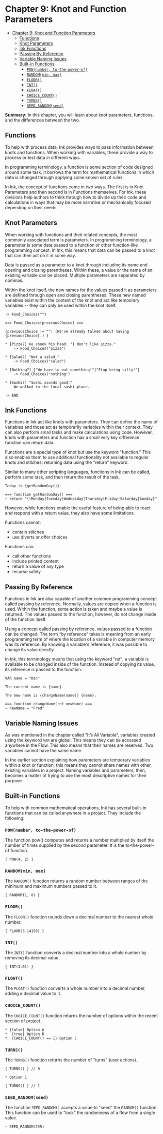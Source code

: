 # Chapter 9: Knot and Function Parameters

- [Chapter 9: Knot and Function Parameters](#chapter-9-knot-and-function-parameters)
  - [Functions](#functions)
  - [Knot Parameters](#knot-parameters)
  - [Ink Functions](#ink-functions)
  - [Passing By Reference](#passing-by-reference)
  - [Variable Naming Issues](#variable-naming-issues)
  - [Built-in Functions](#built-in-functions)
    - [`POW(number, to-the-power-of)`](#pownumber-to-the-power-of)
    - [`RANDOM(min, max)`](#randommin-max)
    - [`FLOOR()`](#floor)
    - [`INT()`](#int)
    - [`FLOAT()`](#float)
    - [`CHOICE_COUNT()`](#choicecount)
    - [`TURNS()`](#turns)
    - [`SEED_RANDOM(seed)`](#seedrandomseed)

**Summary:** In this chapter, you will learn about knot parameters, functions, and the differences between the two.

## Functions

To help with process data, Ink provides ways to pass information between knots and functions. When working with variables, these provide a way to process or test data in different ways.

In programming terminology, a function is some section of code designed around some task. It borrows the term for mathematical functions in which data is changed through applying some known set of rules.

In Ink, the concept of functions come in two ways. The first is in Knot Parameters and then second is in Functions themselves. For Ink, these divisions help authors to think through how to divide up their code and calculations in ways that may be more narrative or mechanically focused depending on their needs.

## Knot Parameters

When working with functions and their related concepts, the most commonly associated term is parameters. In programming terminology, a parameter is some data passed to a function or other function-like programming concept. In Ink, this means that data can be passed to a knot that can then act on it in some way.

Data is passed as a parameter to a knot through including its name and opening and closing parentheses. Within these, a value or the name of an existing variable can be placed. Multiple parameters are separated by commas.

Within the knot itself, the new names for the values passed it as parameters are defined through open and closing parentheses. These new named variables exist within the context of the knot and act like temporary variables -- they can only be used within the knot itself.

```ink
-> Food_Choices("")

=== Food_Choices(previousChoice) ===

{previousChoice != "": (We've already talked about having {previousChoice}.) }

* [Pizza?] He shook his head. "I don't like pizza."
    -> Food_Choices("pizza")

* [Salad?] "Not a salad."
    -> Food_Choices("salad")

* [Nothing?] {"We have to eat something!"|"Stop being silly!"}
    -> Food_Choices("nothing")

* [Sushi?] "Sushi sounds good!"
    We walked to the local sushi place.

-> END
```

## Ink Functions

Functions in Ink act like knots with parameters. They can define the name of variables and those act as temporarily variables within their context. They can also perform small tasks and make calculations using code. However, knots with parameters and function has a small very key difference: function can return data.

Functions are a special type of knot but use the keyword "function." This also enables them to use additional functionality not available to regular knots and stitches: returning data using the "return" keyword.

Similar to many other scripting languages, functions in Ink can be called, perform some task, and then return the result of the task.

```ink
Today is {getRandomDay()}.

=== function getRandomDay() ===
~ return "{~Monday|Tuesday|Wednesday|Thursday|Friday|Saturday|Sunday}"
```

However, while functions enable the useful feature of being able to react and respond with a return value, they also have some limitations.

Functions cannot:

- contain stitches
- use diverts or offer choices

Functions can:

- call other functions
- include printed content
- return a value of any type
- recurse safely

## Passing By Reference

Functions in Ink are also capable of another common programming concept called passing by reference. Normally, values are copied when a function is used. Within the function, some action is taken and maybe a value is returned. The values passed to the function, however, do not change inside of the function itself.

Using a concept called passing by reference, values passed to a function can be changed. The term “by reference” takes is meaning from an early programming term of where the location of a variable in computer memory was its reference. By knowing a variable's reference, it was possible to change its value directly.

In Ink, this terminology means that using the keyword "ref", a variable is available to be changed inside of the function. Instead of copying its value, its reference is passed to the function.

```ink
VAR name = "Dan"

The current name is {name}.

The new name is {changeName(name)} {name}.

=== function changeName(ref newName) ===
~ newName = "Fred"
```

## Variable Naming Issues

As was mentioned in the chapter called "It’s All Variable", variables created using the keyword `VAR` are global. This means they can be accessed anywhere in the Flow. This also means that their names are reserved. Two variables cannot have the same name.

In the earlier section explaining how parameters are temporary variables within a knot or function, this means they cannot share names with other, existing variables in a project. Naming variables and parameters, then, becomes a matter of trying to use the most descriptive names for their purpose.

## Built-in Functions

To help with common mathematical operations, Ink has several built-in functions that can be called anywhere in a project. They include the following:

### `POW(number, to-the-power-of)`

The function pow() computes and returns a number multiplied by itself the number of times supplied by the second parameter. It is the to-the-power-of function.

```ink
{ POW(4, 2) }
```

### `RANDOM(min, max)`

The `RANDOM()` function returns a random number between ranges of the minimum and maximum numbers passed to it.

```ink
{ RANDOM(1, 6) }
```

### `FLOOR()`

The `FLOOR()` function rounds down a decimal number to the nearest whole number.

```ink
{ FLOOR(3.14159) }
```

### `INT()`

The `INT()` function converts a decimal number into a whole number by removing its decimal value.

```ink
{ INT(3.01) }
```

### `FLOAT()`

The `FLOAT()` function converts a whole number into a decimal number, adding a decimal value to it.

### `CHOICE_COUNT()`

The `CHOICE_COUNT()` function returns the number of options within the recent section of project.

```ink
* {false} Option A
*  {true} Option B
*  {CHOICE_COUNT() == 1} Option C
```

### `TURNS()`

The `TURNS()` function returns the number of "turns" (user actions).

```ink
{ TURNS() } // 0

* Option 1

{ TURNS() } // 1
```

### `SEED_RANDOM(seed)`

The function `SEED_RANDOM()` accepts a value to "seed" the `RANDOM()` function. This function can be used to "lock" the randomness of a flow from a single value.

```ink
~ SEED_RANDOM(255)
```
